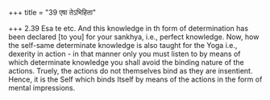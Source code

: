 +++
title = "39 एषा तेऽभिहिता"

+++
2.39 Esa te etc. And this knowledge in th form of determination has been
declared \[to you\] for your sankhya, i.e., perfect knowledge. Now, how
the self-same determinate knowledge is also taught for the Yoga i.e.,
dexerity in action - in that manner only you must listen to by means of
which determinate knowledge you shall avoid the binding nature of the
actions. Truely, the actions do not themselves bind as they are
insentient. Hence, it is the Self which binds Itself by means of the
actions in the form of mental impressions.
